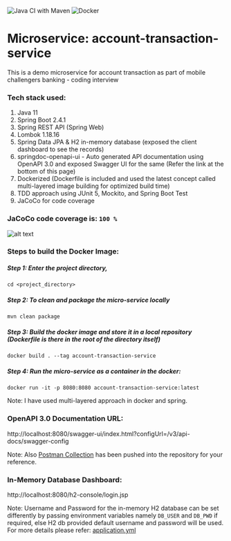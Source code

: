 ![Java CI with Maven](https://github.com/karthikaiselvan/account-transaction-service/workflows/Java%20CI%20with%20Maven/badge.svg?branch=main) ![Docker](https://github.com/karthikaiselvan/account-transaction-service/workflows/Docker/badge.svg?branch=main)

# Microservice: account-transaction-service
This is a demo microservice for account transaction as part of mobile challengers banking - coding interview

### Tech stack used:
1. Java 11
2. Spring Boot 2.4.1
3. Spring REST API (Spring Web)
4. Lombok 1.18.16
5. Spring Data JPA & H2 in-memory database (exposed the client dashboard to see the records)
6. springdoc-openapi-ui - Auto generated API documentation using OpenAPI 3.0 and exposed Swagger UI for the same (Refer the link at the bottom of this page)
7. Dockerized (Dockerfile is included and used the latest concept called multi-layered image building for optimized build time)
8. TDD approach using JUnit 5, Mockito, and Spring Boot Test
9. JaCoCo for code coverage

### JaCoCo code coverage is: ``` 100 % ```
![alt text](https://github.com/karthikaiselvan/account-transaction-service/blob/main/JaCoCo_Report.jpg?raw=true)

### Steps to build the Docker Image:
##### Step 1: Enter the project directory, 
    cd <project_directory>

##### Step 2: To clean and package the micro-service locally
    mvn clean package
 
##### Step 3: Build the docker image and store it in a local repository (Dockerfile is there in the root of the directory itself)
    docker build . --tag account-transaction-service

##### Step 4: Run the micro-service as a container in the docker:
    docker run -it -p 8080:8080 account-transaction-service:latest

Note: I have used multi-layered approach in docker and spring.

### OpenAPI 3.0 Documentation URL: 
http://localhost:8080/swagger-ui/index.html?configUrl=/v3/api-docs/swagger-config

Note: Also [Postman Collection](https://github.com/karthikaiselvan/account-transaction-service/blob/main/account-transaction-service.postman_collection.json) has been pushed into the repository for your reference.

### In-Memory Database Dashboard:
http://localhost:8080/h2-console/login.jsp   

Note: Username and Password for the in-memory H2 database can be set differently by passing environment variables namely ```DB_USER``` and ```DB_PWD``` if required, else H2 db provided default username and password will be used. For more details please refer: [application.yml](https://github.com/karthikaiselvan/account-transaction-service/blob/main/src/main/resources/application.yml#L3)
